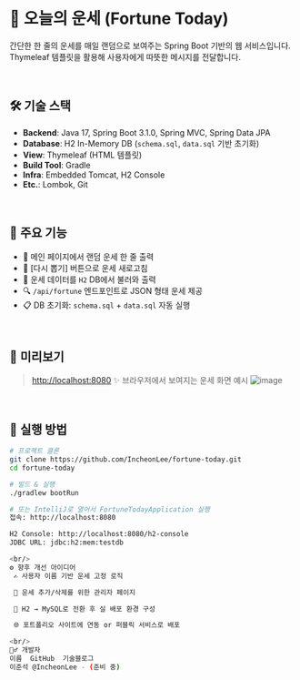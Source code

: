 # 🌟 오늘의 운세 (Fortune Today)

간단한 한 줄의 운세를 매일 랜덤으로 보여주는 Spring Boot 기반의 웹 서비스입니다.  
Thymeleaf 템플릿을 활용해 사용자에게 따뜻한 메시지를 전달합니다.

<br/>

## 🛠️ 기술 스택

- **Backend**: Java 17, Spring Boot 3.1.0, Spring MVC, Spring Data JPA
- **Database**: H2 In-Memory DB (`schema.sql`, `data.sql` 기반 초기화)
- **View**: Thymeleaf (HTML 템플릿)
- **Build Tool**: Gradle
- **Infra**: Embedded Tomcat, H2 Console
- **Etc.**: Lombok, Git

<br/>

## 📌 주요 기능

- 💬 메인 페이지에서 랜덤 운세 한 줄 출력
- 🔁 [다시 뽑기] 버튼으로 운세 새로고침
- 🧠 운세 데이터를 `H2` DB에서 불러와 출력
- 🔍 `/api/fortune` 엔드포인트로 JSON 형태 운세 제공
- 📋 DB 초기화: `schema.sql` + `data.sql` 자동 실행

<br/>

## 📸 미리보기

> [http://localhost:8080](http://localhost:8080)
> ✨ 브라우저에서 보여지는 운세 화면 예시
> ![image](https://github.com/user-attachments/assets/80983fa5-b30c-43ce-950b-7773939c3df9)


<br/>

## 🧪 실행 방법

```bash
# 프로젝트 클론
git clone https://github.com/IncheonLee/fortune-today.git
cd fortune-today

# 빌드 & 실행
./gradlew bootRun

# 또는 IntelliJ로 열어서 FortuneTodayApplication 실행
접속: http://localhost:8080

H2 Console: http://localhost:8080/h2-console
JDBC URL: jdbc:h2:mem:testdb

<br/>
⚙️ 향후 개선 아이디어
 ✍ 사용자 이름 기반 운세 고정 로직

 📝 운세 추가/삭제를 위한 관리자 페이지

 💾 H2 → MySQL로 전환 후 실 배포 환경 구성

 🌐 포트폴리오 사이트에 연동 or 퍼블릭 서비스로 배포

<br/>
🙋‍♂️ 개발자
이름	GitHub	기술블로그
이준석	@IncheonLee	- (준비 중)
